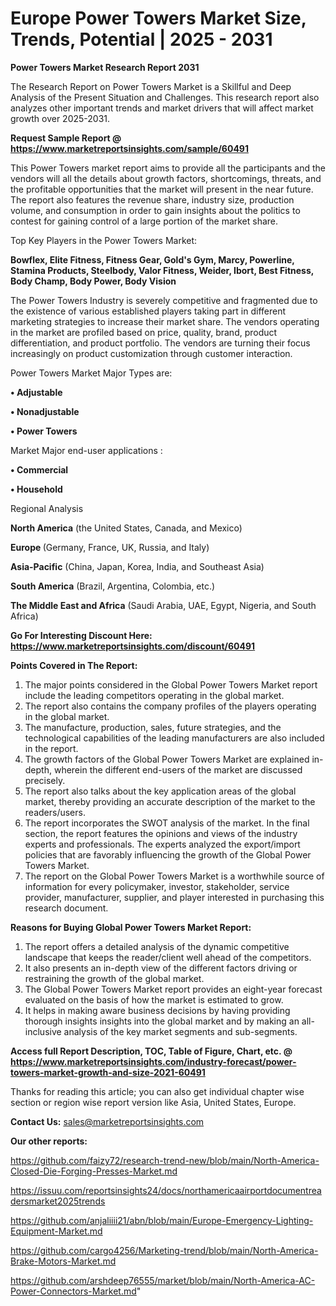  # Europe Power Towers Market Size, Trends, Potential | 2025 - 2031

<strong>Power Towers Market Research Report 2031</strong>

The Research Report on Power Towers Market is a Skillful and Deep Analysis of the Present Situation and Challenges. This research report also analyzes other important trends and market drivers that will affect market growth over 2025-2031.

<strong>Request Sample Report @ <a href=https://www.marketreportsinsights.com/sample/60491>https://www.marketreportsinsights.com/sample/60491</a></strong>

This Power Towers market report aims to provide all the participants and the vendors will all the details about growth factors, shortcomings, threats, and the profitable opportunities that the market will present in the near future. The report also features the revenue share, industry size, production volume, and consumption in order to gain insights about the politics to contest for gaining control of a large portion of the market share.

Top Key Players in the Power Towers Market:

<strong>Bowflex, Elite Fitness, Fitness Gear, Gold&#39;s Gym, Marcy, Powerline, Stamina Products, Steelbody, Valor Fitness, Weider, Ibort, Best Fitness, Body Champ, Body Power, Body Vision</strong>

The Power Towers Industry is severely competitive and fragmented due to the existence of various established players taking part in different marketing strategies to increase their market share. The vendors operating in the market are profiled based on price, quality, brand, product differentiation, and product portfolio. The vendors are turning their focus increasingly on product customization through customer interaction.

Power Towers Market Major Types are:

<strong>• Adjustable

• Nonadjustable

• Power Towers</strong>

Market Major end-user applications :

<strong>• Commercial

• Household</strong>

Regional Analysis

</u><strong><b>North America</b></strong> (the United States, Canada, and Mexico)

<strong><b>Europe </b></strong>(Germany, France, UK, Russia, and Italy)

<strong><b>Asia-Pacific</b></strong> (China, Japan, Korea, India, and Southeast Asia)

<strong><b>South America</b></strong> (Brazil, Argentina, Colombia, etc.)

<strong><b>The Middle East and Africa</b></strong> (Saudi Arabia, UAE, Egypt, Nigeria, and South Africa)

<strong>Go For Interesting Discount Here: <a href=https://www.marketreportsinsights.com/discount/60491>https://www.marketreportsinsights.com/discount/60491</a></strong>

<strong>Points Covered in The Report:</strong>
<ol>
  <li>The major points considered in the Global Power Towers Market report include the leading competitors operating in the global market.</li>
  <li>The report also contains the company profiles of the players operating in the global market.</li>
  <li>The manufacture, production, sales, future strategies, and the technological capabilities of the leading manufacturers are also included in the report.</li>
  <li>The growth factors of the Global Power Towers Market are explained in-depth, wherein the different end-users of the market are discussed precisely.</li>
  <li>The report also talks about the key application areas of the global market, thereby providing an accurate description of the market to the readers/users.</li>
  <li>The report incorporates the SWOT analysis of the market. In the final section, the report features the opinions and views of the industry experts and professionals. The experts analyzed the export/import policies that are favorably influencing the growth of the Global Power Towers Market.</li>
  <li>The report on the Global Power Towers Market is a worthwhile source of information for every policymaker, investor, stakeholder, service provider, manufacturer, supplier, and player interested in purchasing this research document.</li>
</ol>
<strong>Reasons for Buying Global Power Towers Market Report:</strong>

<ol>
  <li>The report offers a detailed analysis of the dynamic competitive landscape that keeps the reader/client well ahead of the competitors.</li>
  <li>It also presents an in-depth view of the different factors driving or restraining the growth of the global market.</li>
  <li>The Global Power Towers Market report provides an eight-year forecast evaluated on the basis of how the market is estimated to grow.</li>
  <li>It helps in making aware business decisions by having providing thorough insights insights into the global market and by making an all-inclusive analysis of the key market segments and sub-segments.</li>
</ol>
<strong>Access full Report Description, TOC, Table of Figure, Chart, etc. @ <a href=https://www.marketreportsinsights.com/industry-forecast/power-towers-market-growth-and-size-2021-60491>https://www.marketreportsinsights.com/industry-forecast/power-towers-market-growth-and-size-2021-60491</a></strong>


Thanks for reading this article; you can also get individual chapter wise section or region wise report version like Asia, United States, Europe.

<strong>Contact Us:</strong>
sales@marketreportsinsights.com

<strong>Our other reports:</strong>

<a href=https://github.com/faizy72/research-trend-new/blob/main/North-America-Closed-Die-Forging-Presses-Market.md>https://github.com/faizy72/research-trend-new/blob/main/North-America-Closed-Die-Forging-Presses-Market.md</a>

<a href=https://issuu.com/reportsinsights24/docs/northamericaairportdocumentreadersmarket2025trends>https://issuu.com/reportsinsights24/docs/northamericaairportdocumentreadersmarket2025trends</a>

<a href=https://github.com/anjaliiii21/abn/blob/main/Europe-Emergency-Lighting-Equipment-Market.md>https://github.com/anjaliiii21/abn/blob/main/Europe-Emergency-Lighting-Equipment-Market.md</a>

<a href=https://github.com/cargo4256/Marketing-trend/blob/main/North-America-Brake-Motors-Market.md>https://github.com/cargo4256/Marketing-trend/blob/main/North-America-Brake-Motors-Market.md</a>

<a href=https://github.com/arshdeep76555/market/blob/main/North-America-AC-Power-Connectors-Market.md>https://github.com/arshdeep76555/market/blob/main/North-America-AC-Power-Connectors-Market.md</a>"
